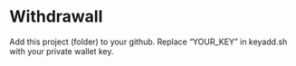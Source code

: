 # Withdrawall

Add this project (folder) to your github.
Replace “YOUR_KEY” in keyadd.sh with your private wallet key. 